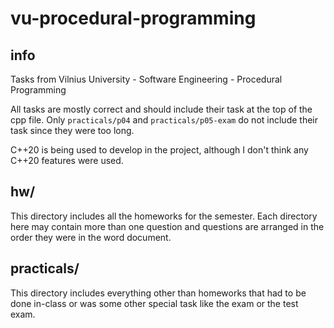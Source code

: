 # vu-procedural-programming

## info

Tasks from Vilnius University - Software Engineering - Procedural Programming

All tasks are mostly correct and should include their task at the top of the cpp file. Only `practicals/p04` and `practicals/p05-exam` do not include their task since they were too long.

C++20 is being used to develop in the project, although I don't think any C++20 features were used.

## hw/

This directory includes all the homeworks for the semester. Each directory here may contain more than one question and questions are arranged in the order they were in the word document.

## practicals/

This directory includes everything other than homeworks that had to be done in-class or was some other special task like the exam or the test exam.
